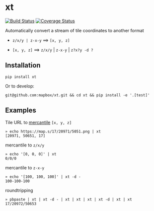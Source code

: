 xt
===

[![Build Status](https://travis-ci.org/mapbox/xt.svg?branch=master)](https://travis-ci.org/mapbox/xt) [![Coverage Status](https://coveralls.io/repos/github/mapbox/xt/badge.svg?branch=master)](https://coveralls.io/github/mapbox/xt?branch=master)

Automatically convert a stream of tile coordinates to another format

- `z/x/y | z-x-y` ==> `[x, y, z]`

- `[x, y, z]` ==> `z/x/y` | `z-x-y` | `z?x?y -d ?`


Installation
-------------
```
pip install xt
```
Or to develop:
```
git@github.com:mapbox/xt.git && cd xt && pip install -e '.[test]'
```

Examples
---------
Tile URL to [mercantile](https://github.com/mapbox/mercantile) `[x, y, z]`
```
» echo https://map.s/17/20971/5051.png | xt
[20971, 50651, 17]
```
mercantile to `z/x/y`
```
» echo '[0, 0, 0]' | xt
0/0/0
```
mercantile to `z-x-y`
```
» echo '[100, 100, 100]' | xt -d -
100-100-100
```
roundtripping
```
» pbpaste | xt | xt -d - | xt | xt | xt | xt -d | xt | xt 
17/20972/50653
```
